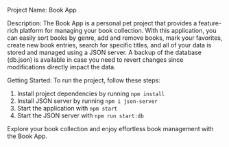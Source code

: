 Project Name: Book App

Description:
The Book App is a personal pet project that provides a feature-rich platform for managing your book collection. With this application, you can easily sort books by genre, add and remove books, mark your favorites, create new book entries, search for specific titles, and all of your data is stored and managed using a JSON server. A backup of the database (db.json) is available in case you need to revert changes since modifications directly impact the data.

Getting Started:
To run the project, follow these steps:

1. Install project dependencies by running
   ```npm install```
2. Install JSON server by running
   ```npm i json-server```
3. Start the application with
   ```npm start```
4. Start the JSON server with
   ```npm run start:db```

Explore your book collection and enjoy effortless book management with the Book App.
